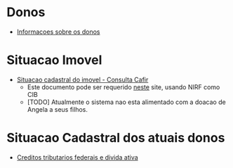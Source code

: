 # Donos
  - [Informacoes sobre os donos](informacao_sobre_os_donos.md)

# Situacao Imovel
  - [Situacao cadastral do imovel - Consulta Cafir](situacao_cadastral_imovel/consulta_cafir.pdf)
    - Este documento pode ser requerido [neste](https://coletorcafir.receita.fazenda.gov.br/coletor/consulta/consultaCafir.jsf) site, usando NIRF como CIB
    - [TODO] Atualmente o sistema nao esta alimentado com a doacao de Angela a seus filhos.

# Situacao Cadastral dos atuais donos
  - [Creditos tributarios federais e divida ativa](situacao_cadastral_imovel/debitos_tributarios_federais_e_divida_ativa_uniao.md)
